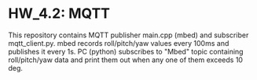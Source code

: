 # HW_4.2: MQTT 
This repository contains MQTT publisher main.cpp (mbed) and subscriber mqtt_client.py.
mbed records roll/pitch/yaw values every 100ms and publishes it every 1s. PC (python) 
subscribes to "Mbed" topic containing roll/pitch/yaw data and print them out when any one 
of them exceeds 10 deg.

